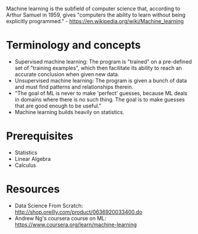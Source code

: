 Machine learning is the subfield of computer science that, according to Arthur Samuel in 1959, gives "computers the ability to learn without being explicitly programmed." - <https://en.wikipedia.org/wiki/Machine_learning>

# Terminology and concepts

- Supervised machine learning: The program is "trained" on a pre-defined set of "training examples", which then facilitate its ability to reach an accurate conclusion when given new data.
- Unsupervised machine learning: The program is given a bunch of data and must find patterns and relationships therein.
- "The goal of ML is never to make 'perfect' guesses, because ML deals in domains where there is no such thing. The goal is to make guesses that are good enough to be useful."
- Machine learning builds heavily on statistics.

# Prerequisites

- Statistics
- Linear Algebra
- Calculus

# Resources

- Data Science From Scratch: http://shop.oreilly.com/product/0636920033400.do
- Andrew Ng's coursera course on ML: https://www.coursera.org/learn/machine-learning
